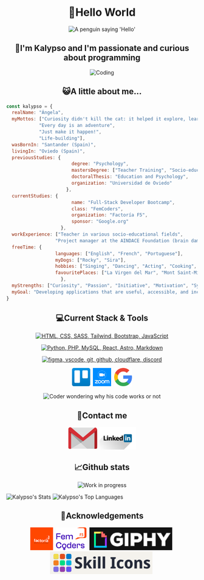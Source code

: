 <h1 align="center">👋Hello World</h2>
<p align="center">
  <img alt="A penguin saying 'Hello'" src="https://media.giphy.com/media/cJSDRt8csBx0A7YFfh/giphy.gif" width="30%" frameBorder="0" class="giphy-embed" allowFullScreen>
</p>

<h2  align="center">🚀I'm Kalypso and I'm passionate and curious about programming</h2>
<p align="center">
  <img alt="Coding" src="https://media.giphy.com/media/v1.Y2lkPTc5MGI3NjExNmswbWQyYXMzeTF2Y2pvM202NnFkbmlxMG5vMmhnYXgwZ3o0M2M2ZCZlcD12MV9pbnRlcm5hbF9naWZfYnlfaWQmY3Q9Zw/26tn33aiTi1jkl6H6/giphy.gif" width="30%" frameBorder="0" class="giphy-embed" allowFullScreen>
</p>
<h2  align="center">😺A little about me...</h2>

```javascript
const kalypso = {
  realName: "Ángela",
  myMottos: ["Curiosity didn't kill the cat: it helped it explore, learn and grow",
            "Every day is an adventure",
            "Just make it happen!",
            "Life-building"],
  wasBornIn: "Santander (Spain)",
  livingIn: "Oviedo (Spain)",
  previousStudies: {
                        degree: "Psychology",
                        mastersDegree: ["Teacher Training", "Socio-educational Intervention and Research"],
                        doctoralThesis: "Education and Psychology",
                        organization: "Universidad de Oviedo"
                      },
  currentStudies: {
                        name: "Full-Stack Developer Bootcamp",
                        class: "FemCoders",
                        organization: "Factoría F5",
                        sponsor: "Google.org"
                    },
  workExperience: ["Teacher in various socio-educational fields",
                  "Project manager at the AINDACE Foundation (brain damage)"],
  freeTime: {
                  languages: ["English", "French", "Portuguese"],
                  myDogs: ["Rocky", "Sira"],
                  hobbies: ["Singing", "Dancing", "Acting", "Cooking", "Travelling", "Working out"],
                  favouritePlaces: ["La Virgen del Mar", "Mont Saint-Michel", "Saint-Malo", "Monte Naranco"],
                    },
  myStrengths: ["Curiosity", "Passion", "Initiative", "Motivation", "Sympathy", "Teamwork"],
  myGoal: "Developing applications that are useful, accessible, and inclusive in the fields of psychology and education"
}
```

<h2  align="center">💻Current Stack & Tools</h2>

<p align="center">
  <a href="https://skillicons.dev">
    <img src="https://skillicons.dev/icons?i=html,css,sass,tailwind,bootstrap,js" alt="HTML, CSS, SASS, Tailwind, Bootstrap, JavaScript">
  </a>
</p>
<p align="center">
  <a href="https://skillicons.dev">
    <img src="https://skillicons.dev/icons?i=py,php,mysql,react,astro,markdown" alt="Python, PHP, MySQL, React, Astro, Markdown">
  </a>
</p>
<p align="center">
  <a href="https://skillicons.dev">
    <img src="https://skillicons.dev/icons?i=figma,vscode,git,github,cloudflare,discord" alt="figma, vscode, git, github, cloudflare, discord">
  </a>
</p>
<p align="center">
    <img src="./logoTrello.png" alt="Trello" height="48px">&nbsp  
    <img src="./logoZoom.png" alt="Zoom" height="48px">&nbsp
    <img src="./logoGoogle.png" alt="Google" height="48px">
</p>
<p align="center">
  <img width="30%" align="center" alt="Coder wondering why his code works or not" src="https://media.giphy.com/media/HLB0nLA36GCCo6JuB5/giphy.gif">
</p>
<h2  align="center">📩Contact me</h2>
  <p align="center">
    <a href="mailto:antunezangela89@gmail.com"><img src="./logo_gmail.png" alt="Send me an email" height="60px"></a>
    <a href="https://www.linkedin.com/in/%C3%A1ngela-ant%C3%BAnez-s%C3%A1nchez-458a8196/"><img src="./logo_linkedin.png" alt="My LinkedIn" height="60px"></a>
  </p>

<h2 align="center">📈Github stats</h2>
<p align="center">
  <img alt="Work in progress" src="https://media.giphy.com/media/VHOF8pfPZOt9p018zw/giphy.gif" width="20%" frameBorder="0" class="giphy-embed" allowFullScreen>
</p>


![Kalypso's Stats](https://github-readme-stats.vercel.app/api?username=Kalypso89&theme=dark&show_icons=true&hide_border=false&count_private=true)
![Kalypso's Top Languages](https://github-readme-stats.vercel.app/api/top-langs/?username=Kalypso89&theme=dark&show_icons=true&hide_border=false&layout=compact)


<h2 align="center">🙏Acknowledgements</h2>
<div align="center">
  <a href="https://factoriaf5.org/"><img src="./otrologo_f5.png" alt="Factoría F5" height="60px"></a>&nbsp
  <a href="https://femcoders.factoriaf5.org/"><img src="./femCoders.png" alt="Fem Coders" height="60px"></a>&nbsp
  <a href="https://giphy.com/"><img src="./giphy.png" alt="Giphy" height="60px"></a>&nbsp
  <a href="https://skillicons.dev/"><img src="./SkillIcons.png" alt="SkillIcons" height="60px"></a>&nbsp
</div>


<!--
**Kalypso89/Kalypso89** is a ✨ _special_ ✨ repository because its `README.md` (this file) appears on your GitHub profile.

Here are some ideas to get you started:

- 🔭 I’m currently working on ...
- 🌱 I’m currently learning ...
- 👯 I’m looking to collaborate on ...
- 🤔 I’m looking for help with ...
- 💬 Ask me about ...
- 📫 How to reach me: ...
- 😄 Pronouns: ...
- ⚡ Fun fact: ...

-->
